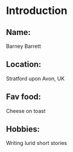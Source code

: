 # Introduction
## Name:
Barney Barrett

## Location:
Stratford upon Avon, UK

## Fav food:
Cheese on toast

## Hobbies:
Writing lurid short stories

